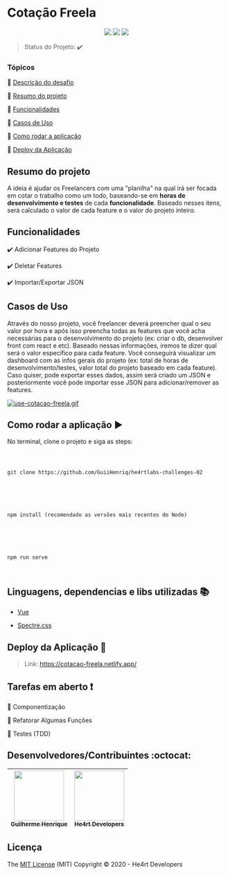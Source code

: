 
  

<h1>Cotação Freela</h1>

  

  

<p  align="center">

  

<img  src="https://img.shields.io/static/v1?label=vue&message=framework&color=42b883&style=for-the-badge&logo=vue.js"/>

  

<img  src="https://img.shields.io/static/v1?label=Netlify&message=deploy&color=blue&style=for-the-badge&logo=netlify"/>

  

<img  src="http://img.shields.io/static/v1?label=STATUS&message=CONCLUIDO&color=GREEN&style=for-the-badge"/>

  

</p>

  

  

> Status do Projeto: :heavy_check_mark:

  

  

### Tópicos

  

  

:small_blue_diamond: [Descrição do desafio](https://github.com/GuiiHenriq/he4rtlabs-challenges-02/blob/master/PROJECT.MD)

  

:small_blue_diamond: [Resumo do projeto](#resumo-do-projeto)

  

:small_blue_diamond: [Funcionalidades](#funcionalidades)

  

:small_blue_diamond: [Casos de Uso](#casos-de-uso)

 :small_blue_diamond: [Como rodar a aplicação](#como-rodar-a-aplicação-arrow_forward)
 

:small_blue_diamond: [Deploy da Aplicação](#deploy-da-aplicação-dash)
  

## Resumo do projeto

  

<p  align="justify">

  

A ideia é ajudar os Freelancers com uma "planilha" na qual irá ser focada em cotar o trabalho como um todo, baseando-se em **horas de desenvolvimento e testes** de cada **funcionalidade**. Baseado nesses itens, será calculado o valor de cada feature e o valor do projeto inteiro.

  

</p>

  

  

## Funcionalidades

  

  

:heavy_check_mark: Adicionar Features do Projeto

  

:heavy_check_mark: Deletar Features

  

:heavy_check_mark: Importar/Exportar JSON

  

## Casos de Uso

Através do nosso projeto, você freelancer deverá preencher qual o seu valor por hora e após isso preencha todas as features que você acha necessárias para o desenvolvimento do projeto (ex: criar o db, desenvolver front com react e etc). Baseado nessas informações, iremos te dizer qual será o valor específico para cada feature.
Você conseguirá visualizar um dashboard com as infos gerais do projeto (ex: total de horas de desenvolvimento/testes, valor total do projeto baseado em cada feature).
Caso quiser, pode exportar esses dados, assim será criado um JSON e posteriormente você pode importar esse JSON para adicionar/remover as features.

[![use-cotacao-freela.gif](https://s7.gifyu.com/images/use-cotacao-freela.gif)](https://gifyu.com/image/urR0)



## Como rodar a aplicação :arrow_forward:

No terminal, clone o projeto e siga as steps:

```

  

git clone https://github.com/GuiiHenriq/he4rtlabs-challenges-02

  

```

```

  

npm install (recomendado as versões mais recentes do Node)

  

```

```

  

npm run serve

  

```


## Linguagens, dependencias e libs utilizadas :books:

- [Vue](https://vuejs.org/)


- [Spectre.css](https://picturepan2.github.io/spectre/index.html)


## Deploy da Aplicação :dash:

> Link: https://cotacao-freela.netlify.app/


## Tarefas em aberto :exclamation:

:memo: Componentização

:memo: Refatorar Algumas Funções

:memo: Testes (TDD)


## Desenvolvedores/Contribuintes :octocat:
| [<img src="https://avatars2.githubusercontent.com/u/35119369?s=460&u=467bdd821883b0bc4badf7a067db6aaf325f946c&v=4" width=115><br><sub>Guilherme Henrique</sub>](https://github.com/GuiiHenriq)  |  [<img src="https://avatars0.githubusercontent.com/u/47680810?s=200&v=4" width=115><br><sub>He4rt Developers</sub>](https://github.com/he4rt) | 
| :---: | :---: | 

## Licença
The [MIT License]() (MIT)
Copyright :copyright: 2020 - He4rt Developers
